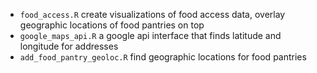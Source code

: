 - `food_access.R` create visualizations of food access data, overlay geographic locations of food pantries on top
- `google_maps_api.R` a google api interface that finds latitude and longitude for addresses 
- `add_food_pantry_geoloc.R` find geographic locations for food pantries
